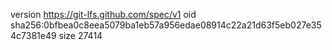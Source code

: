 version https://git-lfs.github.com/spec/v1
oid sha256:0bfbea0c8eea5079ba1eb57a956edae08914c22a21d63f5eb027e354c7381e49
size 27414
